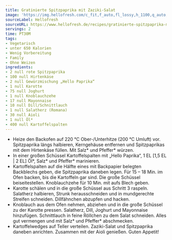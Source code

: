 ```yaml
---
title: Gratinierte Spitzpaprika mit Zaziki-Salat
image: 'https://img.hellofresh.com/c_fit,f_auto,fl_lossy,h_1100,q_auto,w_2600/hellofresh_s3/image/gratinierte-spitzpaprika-mit-zaziki-salat-331819fb.jpg'
sourceLabel: Hellofresh
sourceURL: https://www.hellofresh.de/recipes/gratinierte-spitzpaprika-mit-zaziki-salat-61c8be93be6b771eba1523a1
servings: 2
time: PT30M
tags:
- Vegetarisch
- unter 650 Kalorien
- Wenig Vorbereitung
- Family
- Ohne Weizen
ingredients:
- 2 null rote Spitzpaprika
- 100 null Hirtenkäse
- 2 null Gewürzmischung „Hello Paprika“
- 1 null Karotte
- 75 null Joghurt
- 1 null Knoblauchzehe
- 17 null Mayonnaise
- 10 null Dill/Schnittlauch
- 1 null Salatherz (Romana)
- 30 null Aioli
- 1 null Öl*
- 400 null Kartoffelspalten
---
```


- Heize den Backofen auf 220 °C Ober-/Unterhitze (200 °C Umluft) vor. Spitzpaprika längs halbieren, Kerngehäuse entfernen und Spitzpaprikas mit dem Hirtenkäse füllen. Mit Salz\* und Pfeffer\* würzen.
- In einer großen Schüssel Kartoffelspalten mit „Hello Paprika“, 1 EL [1,5 EL | 2 EL] Öl\*, Salz\* und Pfeffer\* marinieren.
- Kartoffelspalten auf die Hälfte eines mit Backpapier belegten Backblechs geben, die Spitzpaprika daneben legen. Für 15 – 18 Min. im Ofen backen, bis die Kartoffeln gar sind. Die große Schüssel beiseitestellen. Knoblauchzehe für 10 Min. mit aufs Blech geben.
- Karotte schälen und in die große Schüssel aus Schritt 3 raspeln. Salatherz halbieren, Strunk herausschneiden und in mundgerechte Streifen schneiden. Dillfähnchen abzupfen und hacken.
- Knoblauch aus dem Ofen nehmen, abziehen und in die große Schüssel zu der Karotte pressen. Salatherz, Dill, Joghurt und Mayonnaise hinzufügen. Schnittlauch in feine Röllchen zu dem Salat schneiden. Alles gut vermengen und mit Salz\* und Pfeffer\* abschmecken.
- Kartoffelwedges auf Teller verteilen. Zaziki-Salat und Spitzpaprika daneben anrichten. Zusammen mit der Aioli genießen. Guten Appetit!
